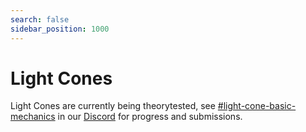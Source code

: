 ```yaml
---
search: false
sidebar_position: 1000
---
```


# Light Cones

Light Cones are currently being theorytested, see [#light-cone-basic-mechanics](https://discord.com/channels/1089339185611145297/1102469868944625664) in our [Discord](https://discord.gg/kqmstarrail) for progress and submissions.

<!-- TODO
## General Mechanics
 -->
